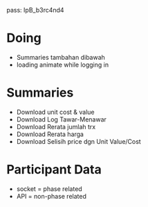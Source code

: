 pass: IpB_b3rc4nd4

# Doing

- Summaries tambahan dibawah
- loading animate while logging in

# Summaries

- Download unit cost & value
- Download Log Tawar-Menawar
- Download Rerata jumlah trx
- Download Rerata harga
- Download Selisih price dgn Unit Value/Cost

# Participant Data

- socket = phase related
- API = non-phase related
